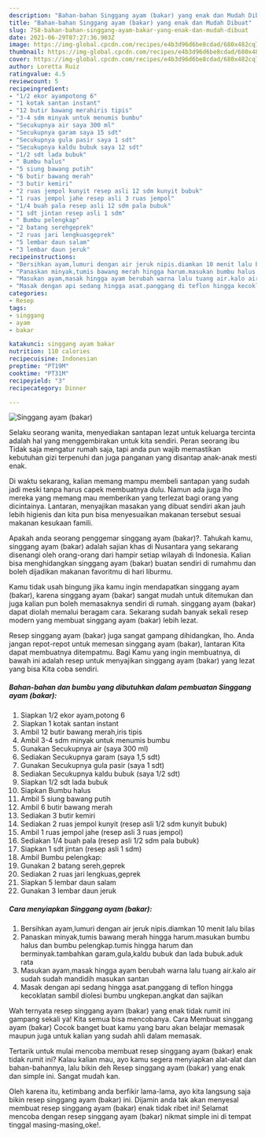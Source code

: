 ```yaml
---
description: "Bahan-bahan Singgang ayam (bakar) yang enak dan Mudah Dibuat"
title: "Bahan-bahan Singgang ayam (bakar) yang enak dan Mudah Dibuat"
slug: 758-bahan-bahan-singgang-ayam-bakar-yang-enak-dan-mudah-dibuat
date: 2021-06-29T07:27:36.903Z
image: https://img-global.cpcdn.com/recipes/e4b3d96d6be8cdad/680x482cq70/singgang-ayam-bakar-foto-resep-utama.jpg
thumbnail: https://img-global.cpcdn.com/recipes/e4b3d96d6be8cdad/680x482cq70/singgang-ayam-bakar-foto-resep-utama.jpg
cover: https://img-global.cpcdn.com/recipes/e4b3d96d6be8cdad/680x482cq70/singgang-ayam-bakar-foto-resep-utama.jpg
author: Loretta Ruiz
ratingvalue: 4.5
reviewcount: 5
recipeingredient:
- "1/2 ekor ayampotong 6"
- "1 kotak santan instant"
- "12 butir bawang merahiris tipis"
- "3-4 sdm minyak untuk menumis bumbu"
- "Secukupnya air saya 300 ml"
- "Secukupnya garam saya 15 sdt"
- "Secukupnya gula pasir saya 1 sdt"
- "Secukupnya kaldu bubuk saya 12 sdt"
- "1/2 sdt lada bubuk"
- " Bumbu halus"
- "5 siung bawang putih"
- "6 butir bawang merah"
- "3 butir kemiri"
- "2 ruas jempol kunyit resep asli 12 sdm kunyit bubuk"
- "1 ruas jempol jahe resep asli 3 ruas jempol"
- "1/4 buah pala resep asli 12 sdm pala bubuk"
- "1 sdt jintan resep asli 1 sdm"
- " Bumbu pelengkap"
- "2 batang serehgeprek"
- "2 ruas jari lengkuasgeprek"
- "5 lembar daun salam"
- "3 lembar daun jeruk"
recipeinstructions:
- "Bersihkan ayam,lumuri dengan air jeruk nipis.diamkan 10 menit lalu bilas"
- "Panaskan minyak,tumis bawang merah hingga harum.masukan bumbu halus dan bumbu pelengkap.tumis hingga harum dan berminyak.tambahkan garam,gula,kaldu bubuk dan lada bubuk.aduk rata"
- "Masukan ayam,masak hingga ayam berubah warna lalu tuang air.kalo air sudah sudah mandidih masukan santan"
- "Masak dengan api sedang hingga asat.panggang di teflon hingga kecoklatan sambil diolesi bumbu ungkepan.angkat dan sajikan"
categories:
- Resep
tags:
- singgang
- ayam
- bakar

katakunci: singgang ayam bakar 
nutrition: 110 calories
recipecuisine: Indonesian
preptime: "PT19M"
cooktime: "PT31M"
recipeyield: "3"
recipecategory: Dinner

---
```



![Singgang ayam (bakar)](https://img-global.cpcdn.com/recipes/e4b3d96d6be8cdad/680x482cq70/singgang-ayam-bakar-foto-resep-utama.jpg)

Selaku seorang wanita, menyediakan santapan lezat untuk keluarga tercinta adalah hal yang menggembirakan untuk kita sendiri. Peran seorang ibu Tidak saja mengatur rumah saja, tapi anda pun wajib memastikan kebutuhan gizi terpenuhi dan juga panganan yang disantap anak-anak mesti enak.

Di waktu  sekarang, kalian memang mampu membeli santapan yang sudah jadi meski tanpa harus capek membuatnya dulu. Namun ada juga lho mereka yang memang mau memberikan yang terlezat bagi orang yang dicintainya. Lantaran, menyajikan masakan yang dibuat sendiri akan jauh lebih higienis dan kita pun bisa menyesuaikan makanan tersebut sesuai makanan kesukaan famili. 



Apakah anda seorang penggemar singgang ayam (bakar)?. Tahukah kamu, singgang ayam (bakar) adalah sajian khas di Nusantara yang sekarang disenangi oleh orang-orang dari hampir setiap wilayah di Indonesia. Kalian bisa menghidangkan singgang ayam (bakar) buatan sendiri di rumahmu dan boleh dijadikan makanan favoritmu di hari liburmu.

Kamu tidak usah bingung jika kamu ingin mendapatkan singgang ayam (bakar), karena singgang ayam (bakar) sangat mudah untuk ditemukan dan juga kalian pun boleh memasaknya sendiri di rumah. singgang ayam (bakar) dapat diolah memalui beragam cara. Sekarang sudah banyak sekali resep modern yang membuat singgang ayam (bakar) lebih lezat.

Resep singgang ayam (bakar) juga sangat gampang dihidangkan, lho. Anda jangan repot-repot untuk memesan singgang ayam (bakar), lantaran Kita dapat membuatnya ditempatmu. Bagi Kamu yang ingin membuatnya, di bawah ini adalah resep untuk menyajikan singgang ayam (bakar) yang lezat yang bisa Kita coba sendiri.

<!--inarticleads1-->

##### Bahan-bahan dan bumbu yang dibutuhkan dalam pembuatan Singgang ayam (bakar):

1. Siapkan 1/2 ekor ayam,potong 6
1. Siapkan 1 kotak santan instant
1. Ambil 12 butir bawang merah,iris tipis
1. Ambil 3-4 sdm minyak untuk menumis bumbu
1. Gunakan Secukupnya air (saya 300 ml)
1. Sediakan Secukupnya garam (saya 1,5 sdt)
1. Gunakan Secukupnya gula pasir (saya 1 sdt)
1. Sediakan Secukupnya kaldu bubuk (saya 1/2 sdt)
1. Siapkan 1/2 sdt lada bubuk
1. Siapkan  Bumbu halus
1. Ambil 5 siung bawang putih
1. Ambil 6 butir bawang merah
1. Sediakan 3 butir kemiri
1. Sediakan 2 ruas jempol kunyit (resep asli 1/2 sdm kunyit bubuk)
1. Ambil 1 ruas jempol jahe (resep asli 3 ruas jempol)
1. Sediakan 1/4 buah pala (resep asli 1/2 sdm pala bubuk)
1. Siapkan 1 sdt jintan (resep asli 1 sdm)
1. Ambil  Bumbu pelengkap:
1. Gunakan 2 batang sereh,geprek
1. Sediakan 2 ruas jari lengkuas,geprek
1. Siapkan 5 lembar daun salam
1. Gunakan 3 lembar daun jeruk




<!--inarticleads2-->

##### Cara menyiapkan Singgang ayam (bakar):

1. Bersihkan ayam,lumuri dengan air jeruk nipis.diamkan 10 menit lalu bilas
1. Panaskan minyak,tumis bawang merah hingga harum.masukan bumbu halus dan bumbu pelengkap.tumis hingga harum dan berminyak.tambahkan garam,gula,kaldu bubuk dan lada bubuk.aduk rata
1. Masukan ayam,masak hingga ayam berubah warna lalu tuang air.kalo air sudah sudah mandidih masukan santan
1. Masak dengan api sedang hingga asat.panggang di teflon hingga kecoklatan sambil diolesi bumbu ungkepan.angkat dan sajikan




Wah ternyata resep singgang ayam (bakar) yang enak tidak rumit ini gampang sekali ya! Kita semua bisa mencobanya. Cara Membuat singgang ayam (bakar) Cocok banget buat kamu yang baru akan belajar memasak maupun juga untuk kalian yang sudah ahli dalam memasak.

Tertarik untuk mulai mencoba membuat resep singgang ayam (bakar) enak tidak rumit ini? Kalau kalian mau, ayo kamu segera menyiapkan alat-alat dan bahan-bahannya, lalu bikin deh Resep singgang ayam (bakar) yang enak dan simple ini. Sangat mudah kan. 

Oleh karena itu, ketimbang anda berfikir lama-lama, ayo kita langsung saja bikin resep singgang ayam (bakar) ini. Dijamin anda tak akan menyesal membuat resep singgang ayam (bakar) enak tidak ribet ini! Selamat mencoba dengan resep singgang ayam (bakar) nikmat simple ini di tempat tinggal masing-masing,oke!.

